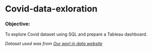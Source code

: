 # Covid-data-exloration

### Objective: 
 To explore Covid dataset using SQL and prepare a Tableau dashboard.
 
 *Dataset used was from [Our worl in data website](https://ourworldindata.org/explorers/coronavirus-data-explorer?zoomToSelection=true&time=2020-03-01..latest&facet=none&pickerSort=asc&pickerMetric=location&Metric=Confirmed+cases&Interval=7-day+rolling+average&Relative+to+Population=true&Align+outbreaks=false&country=USA~GBR~CAN~DEU~ITA~IND)*
 
